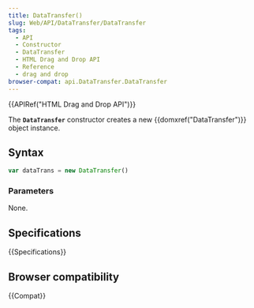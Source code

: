 ```yaml
---
title: DataTransfer()
slug: Web/API/DataTransfer/DataTransfer
tags:
  - API
  - Constructor
  - DataTransfer
  - HTML Drag and Drop API
  - Reference
  - drag and drop
browser-compat: api.DataTransfer.DataTransfer
---
```

{{APIRef("HTML Drag and Drop API")}}

The **`DataTransfer`** constructor creates a new
{{domxref("DataTransfer")}} object instance.

## Syntax

```js
var dataTrans = new DataTransfer()
```

### Parameters

None.

## Specifications

{{Specifications}}

## Browser compatibility

{{Compat}}
